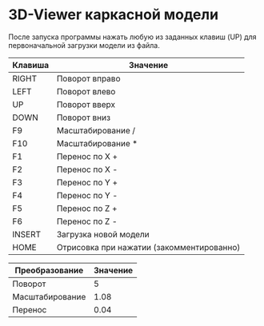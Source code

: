 # 3D-Viewer каркасной модели

После запуска программы нажать любую из заданных клавиш (UP) для первоначальной загрузки модели из файла.

| Клавиша | Значение |
|-------|---------|
| RIGHT | Поворот вправо |
| LEFT | Поворот влево |
| UP | Поворот вверх |
| DOWN | Поворот вниз |
| F9 | Масштабирование / |
| F10 | Масштабирование * |
| F1 | Перенос по Х + |
| F2 | Перенос по Х - |
| F3 | Перенос по Y + |
| F4 | Перенос по Y - |
| F5 | Перенос по Z + |
| F6 | Перенос по Z - |
| INSERT | Загрузка новой модели |
| HOME | Отрисовка при нажатии (закомментированно) |


| Преобразование | Значение |
|-------|---------|
| Поворот | 5 |
| Масштабирование | 1.08 |
| Перенос | 0.04 |
